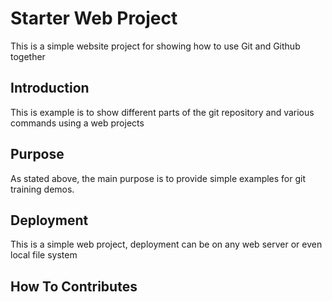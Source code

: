 # Starter Web Project

This is a simple website project for showing how to use Git and Github together

## Introduction

This is example is to show different parts of the git repository and various commands using a web projects

## Purpose

As stated above, the main purpose is to provide simple examples for git training demos. 

## Deployment

This is a simple web project, deployment can be on any web server or even local file system

## How To Contributes
